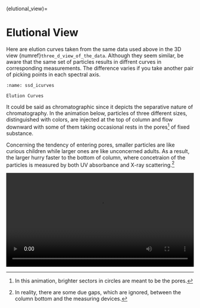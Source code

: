 (elutional_view)=
# Elutional View

Here are elution curves taken from the same data used above in the 3D view {numref}`three_d_view_of_the_data`. Although they seem similar, be aware that the same set of particles results in diffrent curves in corresponding measurements. The difference varies if you take another pair of picking points in each spectral axis. 

```{figure} ../../_static/images/trimmed_ssd_icurves.png
:name: ssd_icurves

Elution Curves
```

It could be said as chromatographic since it depicts the separative nature of chromatography. In the animation below, particles of three different sizes, distinguished with colors, are injected at the top of column and flow downward with some of them taking occasional rests in the pores[^1] of fixed substance.

Concerning the tendency of entering pores, smaller particles are like curious children while larger ones are like unconcerned adults. As a result, the larger hurry faster to the bottom of column, where concetraion of the particles is measured by both UV absorbance and X-ray scattering.[^2]

<video width="100%" controls autoplay>
<source src="../../_static/animations/sec-saxs.mp4" type="video/mp4">
</video>

[^1]: In this animation, brighter sectors in circles are meant to be the pores.

[^2]: In reality, there are some due gaps, which are ignored, between the column bottom and the measuring devices.